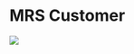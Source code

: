 # MRS Customer
<img src="https://firebasestorage.googleapis.com/v0/b/hinh-6eaf7.appspot.com/o/mac.png?alt=media&token=e4f2fb56-e75a-47a3-8c16-bce147e96e29">
